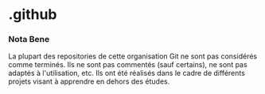 # .github

### Nota Bene
La plupart des repositories de cette organisation Git ne sont pas considérés comme terminés. Ils ne sont pas commentés (sauf certains), ne sont pas adaptés à l'utilisation, etc.
Ils ont été réalisés dans le cadre de différents projets visant à apprendre en dehors des études.
